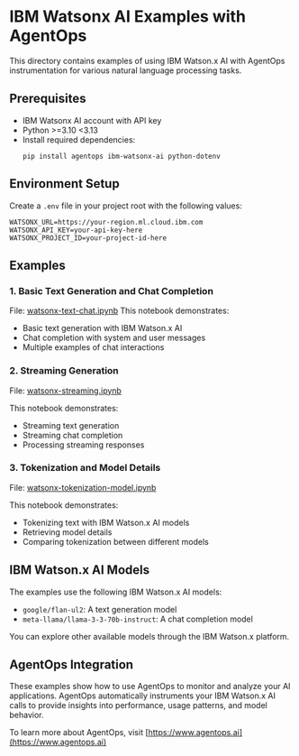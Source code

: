 # IBM Watsonx AI Examples with AgentOps

This directory contains examples of using IBM Watson.x AI with AgentOps instrumentation for various natural language processing tasks.

## Prerequisites

- IBM Watsonx AI account with API key
- Python >=3.10 <3.13
- Install required dependencies:
  ```
  pip install agentops ibm-watsonx-ai python-dotenv
  ```

## Environment Setup

Create a `.env` file in your project root with the following values:

```
WATSONX_URL=https://your-region.ml.cloud.ibm.com
WATSONX_API_KEY=your-api-key-here
WATSONX_PROJECT_ID=your-project-id-here
```

## Examples

### 1. Basic Text Generation and Chat Completion

File: [watsonx-text-chat.ipynb](https://github.com/AgentOps-AI/agentops/blob/0.4.9/examples/watsonx_examples/watsonx-text-chat.ipynb)
This notebook demonstrates:
- Basic text generation with IBM Watson.x AI
- Chat completion with system and user messages
- Multiple examples of chat interactions

### 2. Streaming Generation

File: [watsonx-streaming.ipynb](https://github.com/AgentOps-AI/agentops/blob/0.4.9/examples/watsonx_examples/watsonx-streaming.ipynb)

This notebook demonstrates:
- Streaming text generation
- Streaming chat completion
- Processing streaming responses

### 3. Tokenization and Model Details

File: [watsonx-tokenization-model.ipynb](https://github.com/AgentOps-AI/agentops/blob/0.4.9/examples/watsonx_examples/watsonx-tokeniation-model.ipynb)

This notebook demonstrates:
- Tokenizing text with IBM Watson.x AI models
- Retrieving model details
- Comparing tokenization between different models

## IBM Watson.x AI Models

The examples use the following IBM Watson.x AI models:
- `google/flan-ul2`: A text generation model
- `meta-llama/llama-3-3-70b-instruct`: A chat completion model

You can explore other available models through the IBM Watson.x platform.

## AgentOps Integration

These examples show how to use AgentOps to monitor and analyze your AI applications. AgentOps automatically instruments your IBM Watson.x AI calls to provide insights into performance, usage patterns, and model behavior.

To learn more about AgentOps, visit [https://www.agentops.ai](https://www.agentops.ai) 